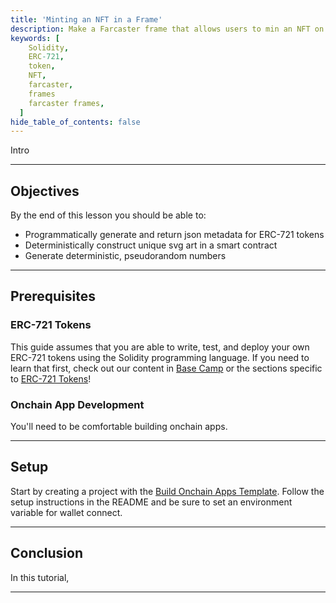 ```yaml
---
title: 'Minting an NFT in a Frame'
description: Make a Farcaster frame that allows users to min an NFT on your dime.
keywords: [
    Solidity,
    ERC-721,
    token,
    NFT,
    farcaster,
    frames
    farcaster frames,
  ]
hide_table_of_contents: false
---
```


Intro

---

## Objectives

By the end of this lesson you should be able to:

- Programmatically generate and return json metadata for ERC-721 tokens
- Deterministically construct unique svg art in a smart contract
- Generate deterministic, pseudorandom numbers

---

## Prerequisites

### ERC-721 Tokens

This guide assumes that you are able to write, test, and deploy your own ERC-721 tokens using the Solidity programming language. If you need to learn that first, check out our content in [Base Camp] or the sections specific to [ERC-721 Tokens]!

### Onchain App Development

You'll need to be comfortable building onchain apps.

---

## Setup

Start by creating a project with the [Build Onchain Apps Template]. Follow the setup instructions in the README and be sure to set an environment variable for wallet connect.

---

## Conclusion

In this tutorial,

---

[Base Camp]: https://base.org.camp
[ERC-721 Tokens]: https://docs.base.org/base-camp/docs/erc-721-token/erc-721-standard-video
[testnet version of Opensea]: https://testnets.opensea.io/
[Build Onchain Apps Template]: https://github.com/coinbase/build-onchain-apps
